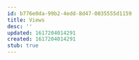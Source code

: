 ```yaml
---
id: b776e0da-99b2-4edd-8d47-0035555d1159
title: Views
desc: ''
updated: 1617204014291
created: 1617204014291
stub: true
---
```


